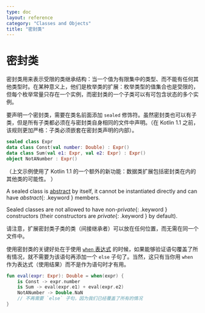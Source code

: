 ```yaml
---
type: doc
layout: reference
category: "Classes and Objects"
title: "密封类"
---
```


# 密封类

密封类用来表示受限的类继承结构：当一个值为有限集中的<!--
-->类型、而不能有任何其他类型时。在某种意义上，他们是枚举类的扩展：枚举类型的值集合<!--
-->也是受限的，但每个枚举常量只存在一个实例，而密封类<!--
-->的一个子类可以有可包含状态的多个实例。

要声明一个密封类，需要在类名前面添加 `sealed` 修饰符。虽然密封类也可以<!--
-->有子类，但是所有子类都必须在与密封类自身相同的文件中声明。（在 Kotlin 1.1 之前，
该规则更加严格：子类必须嵌套在密封类声明的内部）。

``` kotlin
sealed class Expr
data class Const(val number: Double) : Expr()
data class Sum(val e1: Expr, val e2: Expr) : Expr()
object NotANumber : Expr()
```

（上文示例使用了 Kotlin 1.1 的一个额外的新功能：数据类扩展包括密封类在内的其他类的可能性。
）

A sealed class is [abstract](classes.html#abstract-classes) by itself, it cannot be instantiated directly and can have *abstract*{: .keyword } members.

Sealed classes are not allowed to have non-*private*{: .keyword } constructors (their constructors are *private*{: .keyword } by default).

请注意，扩展密封类子类的类（间接继承者）可以放在任何位置，而无需在<!--
-->同一个文件中。

使用密封类的关键好处在于使用 [`when` 表达式](control-flow.html#when-表达式) 的时候，如果能够<!--
-->验证语句覆盖了所有情况，就不需要为该语句再添加一个 `else` 子句了。当然，这只有当你用 `when` 作为表达式（使用结果）而不是作为语句时才有用。

``` kotlin
fun eval(expr: Expr): Double = when(expr) {
    is Const -> expr.number
    is Sum -> eval(expr.e1) + eval(expr.e2)
    NotANumber -> Double.NaN
    // 不再需要 `else` 子句，因为我们已经覆盖了所有的情况
}
```